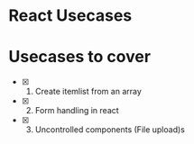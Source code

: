 # React Usecases

# Usecases to cover

- [x] 1. Create itemlist from an array
- [x] 2. Form handling in react
- [x] 3. Uncontrolled components (File upload)s